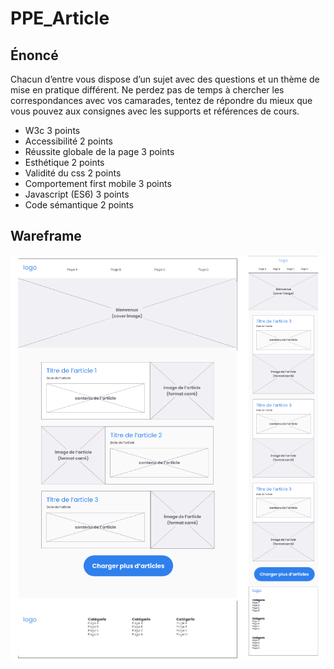 # PPE_Article

## Énoncé
Chacun d’entre vous dispose d’un sujet avec des questions et un thème de mise en pratique différent. Ne perdez pas de temps à chercher les correspondances avec vos camarades, tentez de répondre du mieux que vous pouvez aux consignes avec les supports et références de cours. 

- W3c 3 points
- Accessibilité 2 points 
- Réussite globale de la page 3 points 
- Esthétique 2 points
- Validité du css 2 points
- Comportement first mobile 3 points
- Javascript (ES6) 3 points
- Code sémantique 2 points

## Wareframe
![Wareframe](./asset/img/wareframe.png)